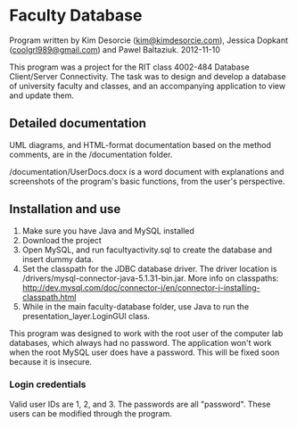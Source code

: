 Faculty Database
================
Program written by Kim Desorcie (kim@kimdesorcie.com), Jessica Dopkant (coolgrl989@gmail.com) and Pawel Baltaziuk. 2012-11-10

This program was a project for the RIT class 4002-484 Database Client/Server Connectivity. The task was to design and develop a database of university faculty and classes, and an accompanying application to view and update them.

Detailed documentation
----------------------
UML diagrams, and HTML-format documentation based on the method comments, are in the /documentation folder.

/documentation/UserDocs.docx is a word document with explanations and screenshots of the program's basic functions, from the user's perspective.

Installation and use
--------------------

1. Make sure you have Java and MySQL installed
2. Download the project
3. Open MySQL, and run facultyactivity.sql to create the database and insert dummy data.
4. Set the classpath for the JDBC database driver. The driver location is /drivers/mysql-connector-java-5.1.31-bin.jar. More info on classpaths: http://dev.mysql.com/doc/connector-j/en/connector-j-installing-classpath.html
5. While in the main faculty-database folder, use Java to run the presentation_layer.LoginGUI class.

This program was designed to work with the root user of the computer lab databases, which always had no password. The application won't work when the root MySQL user does have a password. This will be fixed soon because it is insecure.

### Login credentials
Valid user IDs are 1, 2, and 3. The passwords are all "password". These users can be modified through the program.

